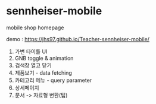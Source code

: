 # sennheiser-mobile
mobile shop homepage

demo :  https://jhs97.github.io/Teacher-sennheiser-mobile/


1. 가변 타이틀 UI
2. GNB toggle & animation
3. 검색창 열고 닫기
4. 제품보기 - data fetching
5. 카테고리 메뉴 - query parameter
6. 상세페이지
7. 문서 -> 자료형 변환(팁)
